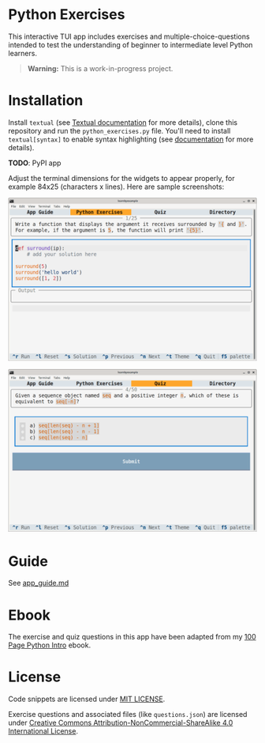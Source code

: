 # Python Exercises

This interactive TUI app includes exercises and multiple-choice-questions intended to test the understanding of beginner to intermediate level Python learners.

> **Warning:** This is a work-in-progress project.

# Installation

Install `textual` (see [Textual documentation](https://textual.textualize.io/getting_started/) for more details), clone this repository and run the `python_exercises.py` file. You'll need to install `textual[syntax]` to enable syntax highlighting (see [documentation](https://textual.textualize.io/widgets/text_area/#syntax-highlighting-dependencies) for more details).

**TODO**: PyPI app

Adjust the terminal dimensions for the widgets to appear properly, for example 84x25 (characters x lines). Here are sample screenshots:

<p align="center"><img src="./python_exercises.png" alt="Sample Python Exercise" /></p>

<p align="center"><img src="./python_quiz.png" alt="Sample Python Quiz" /></p>

# Guide

See [app_guide.md](./app_guide.md)

# Ebook

The exercise and quiz questions in this app have been adapted from my [100 Page Python Intro](https://github.com/learnbyexample/100_page_python_intro) ebook.

# License

Code snippets are licensed under [MIT LICENSE](../LICENSE).

Exercise questions and associated files (like `questions.json`) are licensed under [Creative Commons Attribution-NonCommercial-ShareAlike 4.0 International License](https://creativecommons.org/licenses/by-nc-sa/4.0/).


